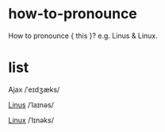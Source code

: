 # how-to-pronounce
How to pronounce { this }? e.g. Linus &amp; Linux.

# list

Ajax /ˈeɪdʒæks/

[Linus](https://upload.wikimedia.org/wikipedia/commons/3/3c/Sv-Linus_Torvalds2.ogg) /ˈlaɪnəs/

[Linux](Linus-and-Linux) /ˈlɪnəks/
